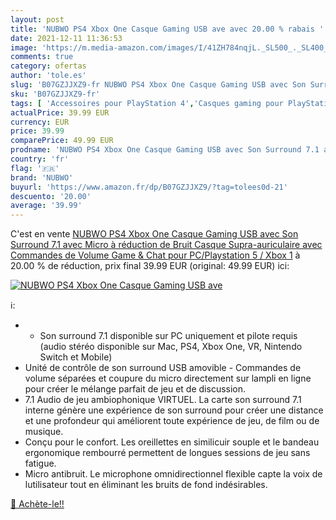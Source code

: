 ```yaml
---
layout: post
title: 'NUBWO PS4 Xbox One Casque Gaming USB ave avec 20.00 % rabais '
date: 2021-12-11 11:36:53
image: 'https://m.media-amazon.com/images/I/41ZH784nqjL._SL500_._SL400_.jpg'
comments: true
category: ofertas
author: 'tole.es'
slug: 'B07GZJJXZ9-fr NUBWO PS4 Xbox One Casque Gaming USB avec Son Surround 7.1...'
sku: 'B07GZJJXZ9-fr'
tags: [ 'Accessoires pour PlayStation 4','Casques gaming pour PlayStation 4','Informatique','Jeux vidéo','PlayStation 4: Consoles, jeux et accessoires','nubwo', ]
actualPrice: 39.99 EUR
currency: EUR
price: 39.99
comparePrice: 49.99 EUR
prodname: 'NUBWO PS4 Xbox One Casque Gaming USB avec Son Surround 7.1 avec Micro à réduction de Bruit  Casque Supra-auriculaire avec Commandes de Volume Game & Chat pour PC/Playstation 5 / Xbox 1'
country: 'fr'
flag: '🇫🇷'
brand: 'NUBWO'
buyurl: 'https://www.amazon.fr/dp/B07GZJJXZ9/?tag=tolees0d-21'
descuento: '20.00'
average: '39.99'
---
```


C'est en vente [NUBWO PS4 Xbox One Casque Gaming USB avec Son Surround 7.1 avec Micro à réduction de Bruit  Casque Supra-auriculaire avec Commandes de Volume Game & Chat pour PC/Playstation 5 / Xbox 1](https://www.amazon.fr/dp/B07GZJJXZ9/?tag=tolees0d-21)  à  20.00 % de réduction, prix final  39.99 EUR (original: 49.99 EUR) ici:

[![NUBWO PS4 Xbox One Casque Gaming USB ave](https://m.media-amazon.com/images/I/41ZH784nqjL._SL500_._SL400_.jpg)](https://www.amazon.fr/dp/B07GZJJXZ9/?tag=tolees0d-21)

ℹ️:

- * Son surround 7.1 disponible sur PC uniquement et pilote requis (audio stéréo disponible sur Mac, PS4, Xbox One, VR, Nintendo Switch et Mobile)
- Unité de contrôle de son surround USB amovible - Commandes de volume séparées et coupure du micro directement sur lampli en ligne pour créer le mélange parfait de jeu et de discussion.
- 7.1 Audio de jeu ambiophonique VIRTUEL. La carte son surround 7.1 interne génère une expérience de son surround pour créer une distance et une profondeur qui améliorent toute expérience de jeu, de film ou de musique.
- Conçu pour le confort. Les oreillettes en similicuir souple et le bandeau ergonomique rembourré permettent de longues sessions de jeu sans fatigue.
- Micro antibruit. Le microphone omnidirectionnel flexible capte la voix de lutilisateur tout en éliminant les bruits de fond indésirables.

[🛒 Achète-le!!](https://www.amazon.fr/dp/B07GZJJXZ9/?tag=tolees0d-21)
